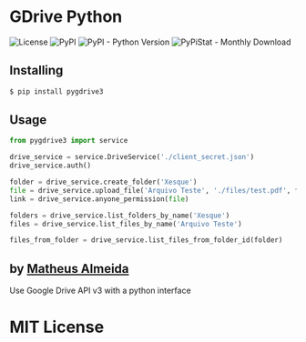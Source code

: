 # GDrive Python

![License](https://img.shields.io/pypi/l/pygdrive3.svg?style=flat)
![PyPI](https://img.shields.io/pypi/v/pygdrive3.svg)
![PyPI - Python Version](https://img.shields.io/pypi/pyversions/pygdrive3.svg)
![PyPiStat - Monthly Download](https://img.shields.io/pypi/dm/pygdrive3.svg?style=flat)

## Installing

```sh
$ pip install pygdrive3
```

## Usage

```py
from pygdrive3 import service

drive_service = service.DriveService('./client_secret.json')
drive_service.auth()

folder = drive_service.create_folder('Xesque')
file = drive_service.upload_file('Arquivo Teste', './files/test.pdf', folder)
link = drive_service.anyone_permission(file)

folders = drive_service.list_folders_by_name('Xesque')
files = drive_service.list_files_by_name('Arquivo Teste')

files_from_folder = drive_service.list_files_from_folder_id(folder)
```

## by [Matheus Almeida](https://twitter.com/mat_almeida)

Use Google Drive API v3 with a python interface

# MIT License
